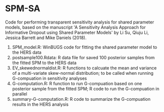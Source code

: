 # SPM-SA
Code for performing  transparent sensitivity analysis for shared parameter models, based on the manuscript 'A Sensitivity Analysis Approach for Informative Dropout using Shared Parameter Models' by Li Su, Qiuju Li, Jessica Barrett and Mike Daniels (2018).

1) SPM_model.R: WinBUGS code for fitting the shared parameter model to the HERS data
2) postsample100.Rdata: R data file for saved 100 posterior samples from the fitted SPM to the HERS data
3) EV_skewednormaldist.R: R functions to calcuate the mean and variance of a multi-variate skew-normal distribution; to be called when running G-compuation in sensitivity analyses
4) G-computation.R: R function to run G-compuation based on one posterior sample from the fitted SPM; R code to run the G-compuation in parallel
5) summary-G-computation.R: R code to summarize the G-compuation results in the HERS analysis
